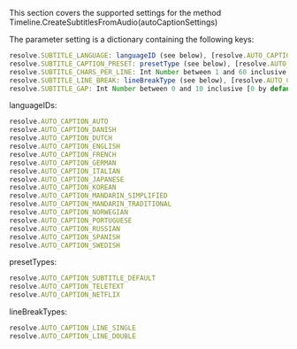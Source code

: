 This section covers the supported settings for the method Timeline.CreateSubtitlesFromAudio(autoCaptionSettings)

The parameter setting is a dictionary containing the following keys:

```jsx
resolve.SUBTITLE_LANGUAGE: languageID (see below), [resolve.AUTO_CAPTION_AUTO by default]
resolve.SUBTITLE_CAPTION_PRESET: presetType (see below), [resolve.AUTO_CAPTION_SUBTITLE_DEFAULT by default]
resolve.SUBTITLE_CHARS_PER_LINE: Int Number between 1 and 60 inclusive [42 by default]
resolve.SUBTITLE_LINE_BREAK: lineBreakType (see below), [resolve.AUTO_CAPTION_LINE_SINGLE by default]
resolve.SUBTITLE_GAP: Int Number between 0 and 10 inclusive [0 by default]
```

languageIDs:

```jsx
resolve.AUTO_CAPTION_AUTO
resolve.AUTO_CAPTION_DANISH
resolve.AUTO_CAPTION_DUTCH
resolve.AUTO_CAPTION_ENGLISH
resolve.AUTO_CAPTION_FRENCH
resolve.AUTO_CAPTION_GERMAN
resolve.AUTO_CAPTION_ITALIAN
resolve.AUTO_CAPTION_JAPANESE
resolve.AUTO_CAPTION_KOREAN
resolve.AUTO_CAPTION_MANDARIN_SIMPLIFIED
resolve.AUTO_CAPTION_MANDARIN_TRADITIONAL
resolve.AUTO_CAPTION_NORWEGIAN
resolve.AUTO_CAPTION_PORTUGUESE
resolve.AUTO_CAPTION_RUSSIAN
resolve.AUTO_CAPTION_SPANISH
resolve.AUTO_CAPTION_SWEDISH
```

presetTypes:

```jsx
resolve.AUTO_CAPTION_SUBTITLE_DEFAULT
resolve.AUTO_CAPTION_TELETEXT
resolve.AUTO_CAPTION_NETFLIX
```

lineBreakTypes:

```jsx
resolve.AUTO_CAPTION_LINE_SINGLE
resolve.AUTO_CAPTION_LINE_DOUBLE
```
